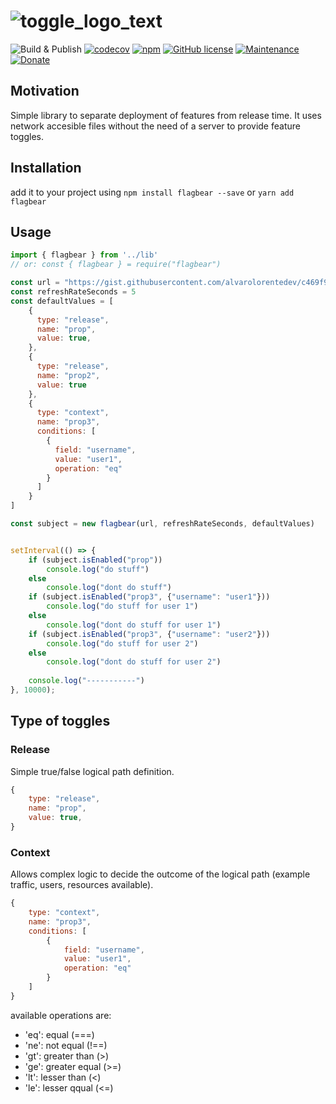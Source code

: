 # ![toggle_logo_text](https://github.com/user-attachments/assets/17e12440-f254-45d9-8e4e-090e52533f1a)

![Build & Publish](https://github.com/flagbear/flagbear-js/workflows/Build%20&%20Publish/badge.svg?branch=master)
[![codecov](https://codecov.io/gh/flagbear/flagbear-js/branch/master/graph/badge.svg)](https://codecov.io/gh/flagbear/flagbear-js)
[![npm](https://img.shields.io/npm/dt/flagbear.svg)](https://github.com/flagbear/flagbear-js)
[![GitHub license](https://img.shields.io/github/license/flagbear/flagbear-js.svg)](https://github.com/flagbear/flagbear-js/blob/master/LICENSE)
[![Maintenance](https://img.shields.io/badge/Maintained%3F-yes-green.svg)](https://GitHub.com/flagbear/flagbear-js/graphs/commit-activity)
[![Donate](https://img.shields.io/badge/Donate-PayPal-green.svg)](https://www.paypal.me/kanekotic/)

## Motivation

Simple library to separate deployment of features from release time. It uses network accesible files without the need of a server to provide feature toggles.

## Installation

add it to your project using `npm install flagbear --save` or `yarn add flagbear`

## Usage

```js
import { flagbear } from '../lib'
// or: const { flagbear } = require("flagbear")

const url = "https://gist.githubusercontent.com/alvarolorentedev/c469f99bef5a5c0634b4a94a4acd6546/raw/toggles"
const refreshRateSeconds = 5
const defaultValues = [
    {
      type: "release",
      name: "prop",
      value: true,
    },
    {
      type: "release",
      name: "prop2",
      value: true
    },
    {
      type: "context",
      name: "prop3",
      conditions: [
        {
          field: "username",
          value: "user1",
          operation: "eq"
        }
      ]
    }
]

const subject = new flagbear(url, refreshRateSeconds, defaultValues)


setInterval(() => {
    if (subject.isEnabled("prop"))
        console.log("do stuff")
    else
        console.log("dont do stuff")
    if (subject.isEnabled("prop3", {"username": "user1"}))
        console.log("do stuff for user 1")
    else
        console.log("dont do stuff for user 1")
    if (subject.isEnabled("prop3", {"username": "user2"}))
        console.log("do stuff for user 2")
    else
        console.log("dont do stuff for user 2")
        
    console.log("-----------")
}, 10000);
```

## Type of toggles

### Release

Simple true/false logical path definition.
```js
{
    type: "release",
    name: "prop",
    value: true,
}
```

### Context

Allows complex logic to decide the outcome of the logical path (example traffic, users, resources available). 
```js
{
    type: "context",
    name: "prop3",
    conditions: [
        {
            field: "username",
            value: "user1",
            operation: "eq"
        }
    ]
}
```
available operations are:
* 'eq': equal (===)
* 'ne': not equal (!==)
* 'gt': greater than (>)
* 'ge': greater equal (>=)
* 'lt': lesser than (<)
* 'le': lesser qqual (<=)
